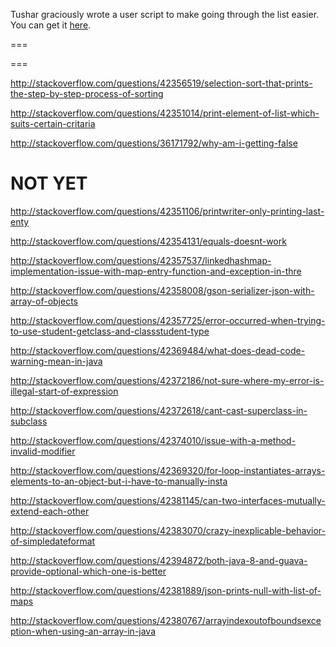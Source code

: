 Tushar graciously wrote a user script to make going through the list easier. You can get it [here](https://github.com/tusharjadhav219/Userscript-for-delete-candidates).

===

===

http://stackoverflow.com/questions/42356519/selection-sort-that-prints-the-step-by-step-process-of-sorting

http://stackoverflow.com/questions/42351014/print-element-of-list-which-suits-certain-critaria

http://stackoverflow.com/questions/36171792/why-am-i-getting-false

NOT YET
=====


http://stackoverflow.com/questions/42351106/printwriter-only-printing-last-enty

http://stackoverflow.com/questions/42354131/equals-doesnt-work

http://stackoverflow.com/questions/42357537/linkedhashmap-implementation-issue-with-map-entry-function-and-exception-in-thre

http://stackoverflow.com/questions/42358008/gson-serializer-json-with-array-of-objects

http://stackoverflow.com/questions/42357725/error-occurred-when-trying-to-use-student-getclass-and-classstudent-type

http://stackoverflow.com/questions/42369484/what-does-dead-code-warning-mean-in-java

http://stackoverflow.com/questions/42372186/not-sure-where-my-error-is-illegal-start-of-expression

http://stackoverflow.com/questions/42372618/cant-cast-superclass-in-subclass

http://stackoverflow.com/questions/42374010/issue-with-a-method-invalid-modifier

http://stackoverflow.com/questions/42369320/for-loop-instantiates-arrays-elements-to-an-object-but-i-have-to-manually-insta

http://stackoverflow.com/questions/42381145/can-two-interfaces-mutually-extend-each-other

http://stackoverflow.com/questions/42383070/crazy-inexplicable-behavior-of-simpledateformat

http://stackoverflow.com/questions/42394872/both-java-8-and-guava-provide-optional-which-one-is-better

http://stackoverflow.com/questions/42381889/json-prints-null-with-list-of-maps

http://stackoverflow.com/questions/42380767/arrayindexoutofboundsexception-when-using-an-array-in-java
